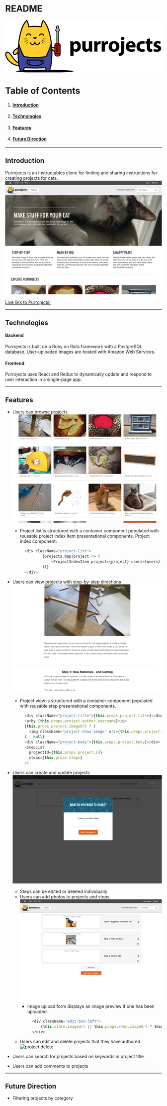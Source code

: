 # README

![purrojects logo](https://github.com/sparklerfish/purrojects/blob/master/app/assets/images/purrojects_sized.png?raw=true "Purrojects Logo")


# Table of Contents
1. #### [Introduction](https://github.com/sparklerfish/purrojects#introduction-1)
2. #### [Technologies](https://github.com/sparklerfish/purrojects#technologies-1)
3. #### [Features](https://github.com/sparklerfish/purrojects#features-1)
4. #### [Future Direction](https://github.com/sparklerfish/purrojects#future-direction-1)

---

## Introduction
Purrojects is an Instructables clone for finding and sharing instructions for creating projects for cats.
![front page](https://github.com/sparklerfish/purrojects/blob/master/app/assets/images/screenshots/main.png "Purrojects Front Page")


[Live link to Purrojects!](https://purrojects.herokuapp.com)

---

## Technologies
#### Backend
Purrojects is built on a Ruby on Rails framework with a PostgreSQL database.
User-uploaded images are hosted with Amazon Web Services.

#### Frontend
Purrojects uses React and Redux to dynamically update and respond to user interaction in a single-page app.

---

## Features
* Users can browse projects
    ![project index](https://github.com/sparklerfish/purrojects/blob/master/app/assets/images/screenshots/project_index.png "Purrojects Project Index Page")
    * Project list is structured with a container component populated with reusable project index item presentational components.
      Project index component:
      ```javascript
        <div className="project-list">
                {projects.map(project => (
                    <ProjectIndexItem project={project} users={users} key={`project-${project.id}`}/>
                ))}
        </div>
      ```
* Users can view projects with step-by-step directions
    ![project show](https://github.com/sparklerfish/purrojects/blob/master/app/assets/images/screenshots/project_show.png "Purrojects Project Show Page")
    * Project view is structured with a container component populated with reusable step presentational components.
      ```javascript
        <div className="project-title">{this.props.project.title}</div>
        <p>by {this.props.project.author.username}</p>
        {this.props.project.imageUrl ? (
          <img className="project-show-image" src={this.props.project.imageUrl} />
        ) : null}
        <div className="project-body">{this.props.project.body}</div>
        <StepList
          projectId={this.props.project.id}
          steps={this.props.steps}
        />
      ```
* Users can create and update projects
  ![project create](https://github.com/sparklerfish/purrojects/blob/master/app/assets/images/screenshots/project_create.png "Purrojects Project Create Page")
  * Steps can be edited or deleted individually
  * Users can add photos to projects and steps
  ![project image](https://github.com/sparklerfish/purrojects/blob/master/app/assets/images/screenshots/project_edit.png "Purrojects Project Edit Page")
    * Image upload form displays an image preview if one has been uploaded
      ``` javascript
        <div className="edit-box-left">
            {this.state.imageUrl || this.props.step.imageUrl ? this.previewImage() : this.imageForm()}
        </div>
      ```
  * Users can edit and delete projects that they have authored
  ![project delete](https://github.com/sparklerfish/purrojects/blob/master/app/assets/images/screenshots/project_deleet.png "Purrojects Project Delete Modal")
* Users can search for projects based on keywords in project title

* Users can add comments to projects

---

## Future Direction
* Filtering projects by category
